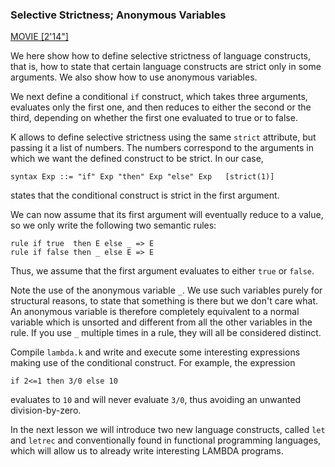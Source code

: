 <!-- Copyright (c) 2012-2019 K Team. All Rights Reserved. -->

### Selective Strictness; Anonymous Variables

[MOVIE [2'14"]](http://youtu.be/IreP6DFPWdk)

We here show how to define selective strictness of language constructs,
that is, how to state that certain language constructs are strict only
in some arguments.  We also show how to use anonymous variables.

We next define a conditional `if` construct, which takes three arguments,
evaluates only the first one, and then reduces to either the second or the
third, depending on whether the first one evaluated to true or to false.

K allows to define selective strictness using the same `strict` attribute,
but passing it a list of numbers.  The numbers correspond to the arguments
in which we want the defined construct to be strict.  In our case,

    syntax Exp ::= "if" Exp "then" Exp "else" Exp   [strict(1)]

states that the conditional construct is strict in the first argument.

We can now assume that its first argument will eventually reduce to a value, so
we only write the following two semantic rules:

    rule if true  then E else _ => E
    rule if false then _ else E => E

Thus, we assume that the first argument evaluates to either `true` or `false`.

Note the use of the anonymous variable `_`.  We use such variables purely for
structural reasons, to state that something is there but we don't care what.
An anonymous variable is therefore completely equivalent to a normal variable
which is unsorted and different from all the other variables in the rule.  If
you use `_` multiple times in a rule, they will all be considered distinct.

Compile `lambda.k` and write and execute some interesting expressions making
use of the conditional construct.  For example, the expression

    if 2<=1 then 3/0 else 10

evaluates to `10` and will never evaluate `3/0`, thus avoiding an unwanted
division-by-zero.

In the next lesson we will introduce two new language constructs, called
`let` and `letrec` and conventionally found in functional programming
languages, which will allow us to already write interesting LAMBDA programs.
